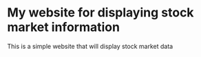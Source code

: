 # My website for displaying stock market information 

This is a simple website that will display stock market data
